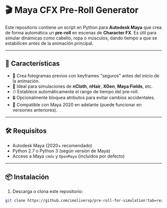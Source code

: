 # 🎬 Maya CFX Pre-Roll Generator

Este repositorio contiene un script en Python para **Autodesk Maya** que crea de forma automática un **pre-roll** en escenas de **Character FX**. Es útil para simular dinámicas como cabello, ropa o músculos, dando tiempo a que se estabilicen antes de la animación principal.

---

## 🚀 Características

- 🔁 Crea fotogramas previos con keyframes "seguros" antes del inicio de la animación.
- 🧵 Ideal para simulaciones de **nCloth**, **nHair**, **XGen**, **Maya Fields**, etc.
- ⏱ Establece automáticamente el rango de tiempo del pre-roll.
- 🔒 Opcionalmente bloquea atributos para evitar cambios accidentales.
- 🧰 Compatible con Maya 2020 en adelante (puede funcionar en versiones anteriores).

---

## 🛠 Requisitos

- Autodesk Maya (2020+ recomendado)
- Python 2.7 o Python 3 (según versión de Maya)
- Acceso a Maya `cmds` y `OpenMaya` (incluidos por defecto)

---

## 📦 Instalación

1. Descarga o clona este repositorio:

```bash
git clone https://github.com/imoliversp/pre-roll-for-simulation?tab=readme-ov-file
